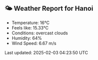 <!-- WEATHER-START -->
## 🌤 Weather Report for Hanoi

- Temperature: 16°C
- Feels like: 15.33°C
- Conditions: overcast clouds
- Humidity: 64%
- Wind Speed: 6.67 m/s

Last updated: 2025-02-03 04:23:50 UTC
<!-- WEATHER-END -->
